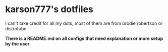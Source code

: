 # karson777's dotfiles

I can't take credit for all my dots, most of them are from brodie robertson or distrotube

**There is a README.md on all configs that need explanation or more setup by the user**
